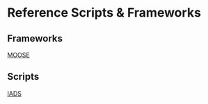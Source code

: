 # Reference Scripts & Frameworks

## Frameworks
[MOOSE](https://github.com/FlightControl-Master/MOOSE/)

## Scripts
[IADS](https://github.com/walder/Skynet-IADS)

